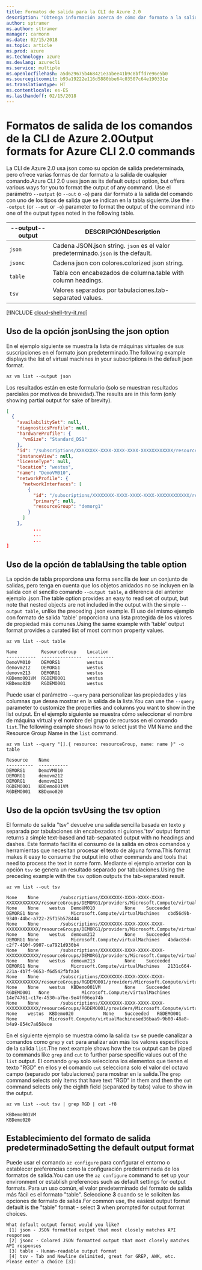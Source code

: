 ```yaml
---
title: Formatos de salida para la CLI de Azure 2.0
description: "Obtenga información acerca de cómo dar formato a la salida de los comandos de la CLI de Azure 2.0 como tablas, listas o código JSON."
author: sptramer
ms.author: sttramer
manager: carmonm
ms.date: 02/15/2018
ms.topic: article
ms.prod: azure
ms.technology: azure
ms.devlang: azurecli
ms.service: multiple
ms.openlocfilehash: a5d629675b468421e3abee41b9c8bffd7e96e5b0
ms.sourcegitcommit: b93a19222e116d5880bbe64c03507c64e190331e
ms.translationtype: HT
ms.contentlocale: es-ES
ms.lasthandoff: 02/15/2018
---
```

# <a name="output-formats-for-azure-cli-20-commands"></a><span data-ttu-id="d63f8-103">Formatos de salida de los comandos de la CLI de Azure 2.0</span><span class="sxs-lookup"><span data-stu-id="d63f8-103">Output formats for Azure CLI 2.0 commands</span></span>

<span data-ttu-id="d63f8-104">La CLI de Azure 2.0 usa json como su opción de salida predeterminada, pero ofrece varias formas de dar formato a la salida de cualquier comando.</span><span class="sxs-lookup"><span data-stu-id="d63f8-104">Azure CLI 2.0 uses json as its default output option, but offers various ways for you to format the output of any command.</span></span>  <span data-ttu-id="d63f8-105">Use el parámetro `--output` (o `--out` o `-o`) para dar formato a la salida del comando con uno de los tipos de salida que se indican en la tabla siguiente.</span><span class="sxs-lookup"><span data-stu-id="d63f8-105">Use the `--output` (or `--out` or `-o`) parameter to format the output of the command into one of the output types noted in the following table.</span></span>

<span data-ttu-id="d63f8-106">--output</span><span class="sxs-lookup"><span data-stu-id="d63f8-106">--output</span></span> | <span data-ttu-id="d63f8-107">DESCRIPCIÓN</span><span class="sxs-lookup"><span data-stu-id="d63f8-107">Description</span></span>
---------|-------------------------------
`json`   | <span data-ttu-id="d63f8-108">Cadena JSON.</span><span class="sxs-lookup"><span data-stu-id="d63f8-108">json string.</span></span> <span data-ttu-id="d63f8-109">`json` es el valor predeterminado.</span><span class="sxs-lookup"><span data-stu-id="d63f8-109">`json` is the default.</span></span>
`jsonc`  | <span data-ttu-id="d63f8-110">Cadena json con colores.</span><span class="sxs-lookup"><span data-stu-id="d63f8-110">colorized json string.</span></span>
`table`  | <span data-ttu-id="d63f8-111">Tabla con encabezados de columna.</span><span class="sxs-lookup"><span data-stu-id="d63f8-111">table with column headings.</span></span>
`tsv`    | <span data-ttu-id="d63f8-112">Valores separados por tabulaciones.</span><span class="sxs-lookup"><span data-stu-id="d63f8-112">tab-separated values.</span></span>

[!INCLUDE [cloud-shell-try-it.md](includes/cloud-shell-try-it.md)]

## <a name="using-the-json-option"></a><span data-ttu-id="d63f8-113">Uso de la opción json</span><span class="sxs-lookup"><span data-stu-id="d63f8-113">Using the json option</span></span>

<span data-ttu-id="d63f8-114">En el ejemplo siguiente se muestra la lista de máquinas virtuales de sus suscripciones en el formato json predeterminado.</span><span class="sxs-lookup"><span data-stu-id="d63f8-114">The following example displays the list of virtual machines in your subscriptions in the default json format.</span></span>

```azurecli-interactive
az vm list --output json
```

<span data-ttu-id="d63f8-115">Los resultados están en este formulario (solo se muestran resultados parciales por motivos de brevedad).</span><span class="sxs-lookup"><span data-stu-id="d63f8-115">The results are in this form (only showing partial output for sake of brevity).</span></span>

```json
[
  {
    "availabilitySet": null,
    "diagnosticsProfile": null,
    "hardwareProfile": {
      "vmSize": "Standard_DS1"
    },
    "id": "/subscriptions/XXXXXXXX-XXXX-XXXX-XXXX-XXXXXXXXXXXX/resourceGroups/DEMORG1/providers/Microsoft.Compute/virtualMachines/DemoVM010",
    "instanceView": null,
    "licenseType": null,
    "location": "westus",
    "name": "DemoVM010",
    "networkProfile": {
      "networkInterfaces": [
        {
          "id": "/subscriptions/XXXXXXXX-XXXX-XXXX-XXXX-XXXXXXXXXXXX/resourceGroups/demorg1/providers/Microsoft.Network/networkInterfaces/DemoVM010VMNic",
          "primary": null,
          "resourceGroup": "demorg1"
        }
      ]
    },
          ...
          ...
          ...
]
```

## <a name="using-the-table-option"></a><span data-ttu-id="d63f8-116">Uso de la opción de tabla</span><span class="sxs-lookup"><span data-stu-id="d63f8-116">Using the table option</span></span>

<span data-ttu-id="d63f8-117">La opción de tabla proporciona una forma sencilla de leer un conjunto de salidas, pero tenga en cuenta que los objetos anidados no se incluyen en la salida con el sencillo comando `--output table`, a diferencia del anterior ejemplo .json.</span><span class="sxs-lookup"><span data-stu-id="d63f8-117">The table option provides an easy to read set of output, but note that nested objects are not included in the output with the simple `--output table`, unlike the preceding .json example.</span></span>  <span data-ttu-id="d63f8-118">El uso del mismo ejemplo con formato de salida 'table' proporciona una lista protegida de los valores de propiedad más comunes.</span><span class="sxs-lookup"><span data-stu-id="d63f8-118">Using the same example with 'table' output format provides a curated list of most common property values.</span></span>

```azurecli-interactive
az vm list --out table
```

```
Name         ResourceGroup    Location
-----------  ---------------  ----------
DemoVM010    DEMORG1          westus
demovm212    DEMORG1          westus
demovm213    DEMORG1          westus
KBDemo001VM  RGDEMO001        westus
KBDemo020    RGDEMO001        westus
```

<span data-ttu-id="d63f8-119">Puede usar el parámetro `--query` para personalizar las propiedades y las columnas que desea mostrar en la salida de la lista.</span><span class="sxs-lookup"><span data-stu-id="d63f8-119">You can use the `--query` parameter to customize the properties and columns you want to show in the list output.</span></span> <span data-ttu-id="d63f8-120">En el ejemplo siguiente se muestra cómo seleccionar el nombre de máquina virtual y el nombre del grupo de recursos en el comando `list`.</span><span class="sxs-lookup"><span data-stu-id="d63f8-120">The following example shows how to select just the VM Name and the Resource Group Name in the `list` command.</span></span>

```azurecli-interactive
az vm list --query "[].{ resource: resourceGroup, name: name }" -o table
```

```
Resource    Name
----------  -----------
DEMORG1     DemoVM010
DEMORG1     demovm212
DEMORG1     demovm213
RGDEMO001   KBDemo001VM
RGDEMO001   KBDemo020
```

## <a name="using-the-tsv-option"></a><span data-ttu-id="d63f8-121">Uso de la opción tsv</span><span class="sxs-lookup"><span data-stu-id="d63f8-121">Using the tsv option</span></span>

<span data-ttu-id="d63f8-122">El formato de salida "tsv" devuelve una salida sencilla basada en texto y separada por tabulaciones sin encabezados ni guiones.</span><span class="sxs-lookup"><span data-stu-id="d63f8-122">'tsv' output format returns a simple text-based and tab-separated output with no headings and dashes.</span></span> <span data-ttu-id="d63f8-123">Este formato facilita el consumo de la salida en otros comandos y herramientas que necesitan procesar el texto de alguna forma.</span><span class="sxs-lookup"><span data-stu-id="d63f8-123">This format makes it easy to consume the output into other commands and tools that need to process the text in some form.</span></span> <span data-ttu-id="d63f8-124">Mediante el ejemplo anterior con la opción `tsv` se genera un resultado separado por tabulaciones.</span><span class="sxs-lookup"><span data-stu-id="d63f8-124">Using the preceding example with the `tsv` option outputs the tab-separated result.</span></span>

```azurecli-interactive
az vm list --out tsv
```

```
None    None        /subscriptions/XXXXXXXX-XXXX-XXXX-XXXX-XXXXXXXXXXXX/resourceGroups/DEMORG1/providers/Microsoft.Compute/virtualMachines/DemoVM010    None    None    westus  DemoVM010           None    Succeeded   DEMORG1 None            Microsoft.Compute/virtualMachines   cbd56d9b-9340-44bc-a722-25f15b578444
None    None        /subscriptions/XXXXXXXX-XXXX-XXXX-XXXX-XXXXXXXXXXXX/resourceGroups/DEMORG1/providers/Microsoft.Compute/virtualMachines/demovm212    None    None    westus  demovm212           None    Succeeded   DEMORG1 None            Microsoft.Compute/virtualMachines   4bdac85d-c2f7-410f-9907-ca7921d930b4
None    None        /subscriptions/XXXXXXXX-XXXX-XXXX-XXXX-XXXXXXXXXXXX/resourceGroups/DEMORG1/providers/Microsoft.Compute/virtualMachines/demovm213    None    None    westus  demovm213           None    Succeeded   DEMORG1 None            Microsoft.Compute/virtualMachines   2131c664-221a-4b7f-9653-f6d542fbfa34
None    None        /subscriptions/XXXXXXXX-XXXX-XXXX-XXXX-XXXXXXXXXXXX/resourceGroups/RGDEMO001/providers/Microsoft.Compute/virtualMachines/KBDemo001VM    None    None    westus  KBDemo001VM         None    Succeeded   RGDEMO001   None            Microsoft.Compute/virtualMachines   14e74761-c17e-4530-a7be-9e4ff06ea74b
None    None        /subscriptions/XXXXXXXX-XXXX-XXXX-XXXX-XXXXXXXXXXXX/resourceGroups/RGDEMO001/providers/Microsoft.Compute/virtualMachines/KBDemo02None   None    westus  KBDemo020           None    Succeeded   RGDEMO001   None            Microsoft.Compute/virtualMachinesed36baa9-9b80-48a8-b4a9-854c7a858ece
```

<span data-ttu-id="d63f8-125">En el siguiente ejemplo se muestra cómo la salida `tsv` se puede canalizar a comandos como `grep` y `cut` para analizar aún más los valores específicos de la salida `list`.</span><span class="sxs-lookup"><span data-stu-id="d63f8-125">The next example shows how the `tsv` output can be piped to commands like `grep` and `cut` to further parse specific values out of the `list` output.</span></span> <span data-ttu-id="d63f8-126">El comando `grep` solo selecciona los elementos que tienen el texto "RGD" en ellos y el comando `cut` selecciona solo el valor del octavo campo (separado por tabulaciones) para mostrar en la salida.</span><span class="sxs-lookup"><span data-stu-id="d63f8-126">The `grep` command selects only items that have text "RGD" in them and then the `cut` command selects only the eighth field (separated by tabs) value to show in the output.</span></span>

```azurecli
az vm list --out tsv | grep RGD | cut -f8
```

```
KBDemo001VM
KBDemo020
```

## <a name="setting-the-default-output-format"></a><span data-ttu-id="d63f8-127">Establecimiento del formato de salida predeterminado</span><span class="sxs-lookup"><span data-stu-id="d63f8-127">Setting the default output format</span></span>

<span data-ttu-id="d63f8-128">Puede usar el comando `az configure` para configurar el entorno o establecer preferencias como la configuración predeterminada de los formatos de salida.</span><span class="sxs-lookup"><span data-stu-id="d63f8-128">You can use the `az configure` command to set up your environment or establish preferences such as default settings for output formats.</span></span> <span data-ttu-id="d63f8-129">Para un uso común, el valor predeterminado del formato de salida más fácil es el formato "table". Seleccione **3** cuando se le soliciten las opciones de formato de salida.</span><span class="sxs-lookup"><span data-stu-id="d63f8-129">For common use, the easiest output format default is the "table" format - select **3** when prompted for output format choices.</span></span>

```
What default output format would you like?
 [1] json - JSON formatted output that most closely matches API responses
 [2] jsonc - Colored JSON formatted output that most closely matches API responses
 [3] table - Human-readable output format
 [4] tsv - Tab and Newline delimited, great for GREP, AWK, etc.
Please enter a choice [3]:
```
